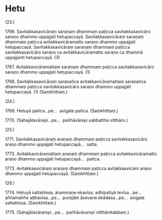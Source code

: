 

# Hetu






(23.)

1766\. Savitakkasavicāraṃ saraṇaṃ dhammaṃ paṭicca savitakkasavicāro saraṇo dhammo uppajjati hetupaccayā. Savitakkasavicāraṃ saraṇaṃ dhammaṃ paṭicca avitakkavicāramatto saraṇo dhammo uppajjati hetupaccayā. Savitakkasavicāraṃ saraṇaṃ dhammaṃ paṭicca savitakkasavicāro saraṇo ca avitakkavicāramatto saraṇo ca dhammā uppajjanti hetupaccayā. (3)

1767\. Avitakkavicāramattaṃ saraṇaṃ dhammaṃ paṭicca savitakkasavicāro saraṇo dhammo uppajjati hetupaccayā. (1)

1768\. Savitakkasavicāraṃ saraṇañca avitakkavicāramattaṃ saraṇañca dhammaṃ paṭicca savitakkasavicāro saraṇo dhammo uppajjati hetupaccayā. (1) (Saṃkhittaṃ.)

(24.)

1769\. Hetuyā pañca…pe…  avigate pañca. (Saṃkhittaṃ.)

1770\. (Sahajātavārepi…pe…  pañhāvārepi sabbattha vitthāro.)

(25.)

1771\. Savitakkasavicāraṃ araṇaṃ dhammaṃ paṭicca savitakkasavicāro araṇo dhammo uppajjati hetupaccayā…  satta.

1772\. Avitakkavicāramattaṃ araṇaṃ dhammaṃ paṭicca avitakkavicāramatto araṇo dhammo uppajjati hetupaccayā…  pañca.

1773\. Avitakkaavicāraṃ araṇaṃ dhammaṃ paṭicca avitakkaavicāro araṇo dhammo uppajjati hetupaccayā. (Saṃkhittaṃ.)

(26.)

1774\. Hetuyā sattatiṃsa, ārammaṇe ekavīsa, adhipatiyā tevīsa…pe…  aññamaññe aṭṭhavīsa…pe…  purejāte āsevane ekādasa…pe…  avigate sattatiṃsa. (Saṃkhittaṃ.)

1775\. (Sahajātavārampi…pe…  pañhāvārampi vitthāretabbaṃ.)



